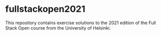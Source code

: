 # fullstackopen2021
This repository contains exercise solutions to the 2021 edition of the Full Stack Open course from the University of Helsinki.
